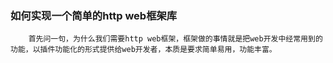 ### **如何实现一个简单的http web框架库**

        首先问一句，为什么我们需要http web框架，框架做的事情就是把web开发中经常用到的功能，以插件功能化的形式提供给web开发者，本质是要求简单易用，功能丰富。



